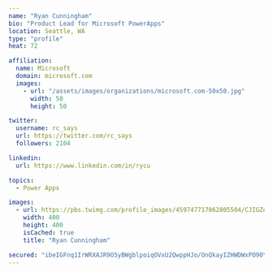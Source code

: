 ```yaml
---
name: "Ryan Cunningham"
bio: "Product Lead for Microsoft PowerApps"
location: Seattle, WA
type: "profile"
heat: 72

affiliation:
  name: Microsoft
  domain: microsoft.com
  images:
    - url: "/assets/images/organizations/microsoft.com-50x50.jpg"
      width: 50
      height: 50

twitter:
  username: rc_says
  url: https://twitter.com/rc_says
  followers: 2104

linkedin:
  url: https://www.linkedin.com/in/rycu

topics:
  - Power Apps

images:
  - url: https://pbs.twimg.com/profile_images/459747717862805504/CJIGZejd_400x400.png
    width: 400
    height: 400
    isCached: true
    title: "Ryan Cunningham"

secured: "ibeIGFnq1IrWRXAJR9O5yBWgblpoiqOVxU2QwppHJo/OnQkayIZHWDWxPO90YFMuPppYsw17BCRbULX7LgkUpltN6BKCHMgcNMyosMlHykLZ+0K3Urs4C8Xn1mzysmKtAXPfIxFcSIXMISM+k17nYsxS3Q5HjJcaYQbODlraYEOBbxJuX1DMbyEnmZPKP6RHt9kHaXW3shswiysKTT9rncj1fmRPtEuc/y7bZvIpgLORmXPOZ9sfcRc3XeCn+VfEUHVMyTcWGHOdOS6HfQVomE/uR0YrvtKTYfsrnqyI2LpARBwEfaizGwsvV/UXZ43UO5bwqhw+2SZqaCkJ7Qj2dpOJ61plEA3tnj+ffnftNPCO/TUozloijViOn0m6k4vqNjaprVqzpCHmepl4Vyw4WlSjCw2l2CmMobGkZWSEdok=;ZJ9I/0PN1WxSLsMZkDRQzg=="
---
```


